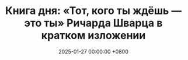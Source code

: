 ---
title: "Книга дня: «Тот, кого ты ждёшь — это ты» Ричарда Шварца в кратком изложении"
description: >-
  Книга Ричарда Шварца «Тот, кого ты ждёшь — это ты» (в оригинале «You Are the One You've Been Waiting For») основана на его методе внутренней семейной системы (IFS). Шварц предлагает подход к самопознанию, где личность рассматривается как совокупность «внутренних частей» — субличностей с разными эмоциями и ролями. Он учит, как установить контакт с этими частями, исцелить внутренние конфликты и обрести гармонию через «Я» — центр осознанности и сострадания. Раскройте внутреннюю силу с книгой Ричарда Шварца! Исцелите себя через связь с внутренним ребенком. Читайте обзор!
date: 2025-01-27 00:00:00 +0800
categories: [Мышление, Конспекты-книг]
tags:
  [
    тот-кого-ты-ждёшь-это-ты,
    ричард-шварц,
    саморазвитие,
    психология,
    эмоциональное-исцеление,
    самопознание,
    личностный-рост,
    внутренняя-сила,
    самопринятие,
    мотивация,
    осознанность,
    внутренний-ребенок
  ]
image: 
alt: "Книга дня: «Тот, кого ты ждёшь — это ты» Ричарда Шварца в кратком изложении"
fallback:
  - 
  -
---
